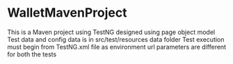 # WalletMavenProject
This is a Maven project using TestNG designed using page object model
Test data and config data is in src/test/resources data folder
Test execution must begin from TestNG.xml file as environment url parameters are different for both the tests
